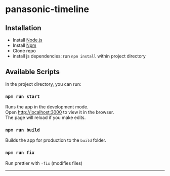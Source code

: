 # panasonic-timeline
 
## Installation
- Install [Node.js](https://nodejs.org/en/)
- Install [Npm](https://docs.npmjs.com/cli/v7/commands/npm-install)
- Clone repo
- install js dependencies: run `npm install` within project directory

## Available Scripts

In the project directory, you can run:

### `npm run start`

Runs the app in the development mode.\
Open [http://localhost:3000](http://localhost:3000) to view it in the browser.\
The page will reload if you make edits.

### `npm run build`

Builds the app for production to the `build` folder.

### `npm run fix`

Run prettier with `-fix` (modifies files)

---
